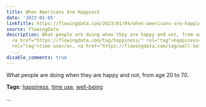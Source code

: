 ```yaml
---
title: When Americans Are Happiest
date: '2023-01-05'
linkTitle: https://flowingdata.com/2023/01/04/when-americans-are-happiest/
source: FlowingData
description: What people are doing when they are happy and not, from age 20 to 70.<p><strong>Tags:</strong>
  <a href="https://flowingdata.com/tag/happiness/" rel="tag">happiness</a>, <a href="https://flowingdata.com/tag/time-use/"
  rel="tag">time use</a>, <a href="https://flowingdata.com/tag/well-being/" rel="tag">well-being</a></p>
  ...
disable_comments: true
---
```

What people are doing when they are happy and not, from age 20 to 70.<p><strong>Tags:</strong> <a href="https://flowingdata.com/tag/happiness/" rel="tag">happiness</a>, <a href="https://flowingdata.com/tag/time-use/" rel="tag">time use</a>, <a href="https://flowingdata.com/tag/well-being/" rel="tag">well-being</a></p> ...
